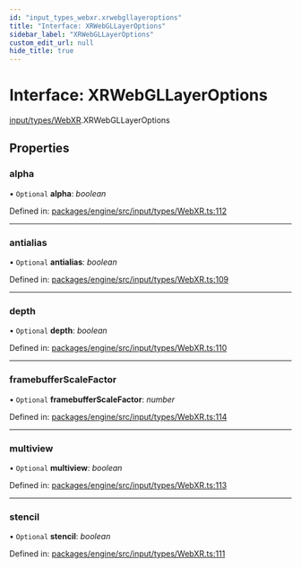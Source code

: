 ```yaml
---
id: "input_types_webxr.xrwebgllayeroptions"
title: "Interface: XRWebGLLayerOptions"
sidebar_label: "XRWebGLLayerOptions"
custom_edit_url: null
hide_title: true
---
```


# Interface: XRWebGLLayerOptions

[input/types/WebXR](../modules/input_types_webxr.md).XRWebGLLayerOptions

## Properties

### alpha

• `Optional` **alpha**: *boolean*

Defined in: [packages/engine/src/input/types/WebXR.ts:112](https://github.com/xr3ngine/xr3ngine/blob/716a06460/packages/engine/src/input/types/WebXR.ts#L112)

___

### antialias

• `Optional` **antialias**: *boolean*

Defined in: [packages/engine/src/input/types/WebXR.ts:109](https://github.com/xr3ngine/xr3ngine/blob/716a06460/packages/engine/src/input/types/WebXR.ts#L109)

___

### depth

• `Optional` **depth**: *boolean*

Defined in: [packages/engine/src/input/types/WebXR.ts:110](https://github.com/xr3ngine/xr3ngine/blob/716a06460/packages/engine/src/input/types/WebXR.ts#L110)

___

### framebufferScaleFactor

• `Optional` **framebufferScaleFactor**: *number*

Defined in: [packages/engine/src/input/types/WebXR.ts:114](https://github.com/xr3ngine/xr3ngine/blob/716a06460/packages/engine/src/input/types/WebXR.ts#L114)

___

### multiview

• `Optional` **multiview**: *boolean*

Defined in: [packages/engine/src/input/types/WebXR.ts:113](https://github.com/xr3ngine/xr3ngine/blob/716a06460/packages/engine/src/input/types/WebXR.ts#L113)

___

### stencil

• `Optional` **stencil**: *boolean*

Defined in: [packages/engine/src/input/types/WebXR.ts:111](https://github.com/xr3ngine/xr3ngine/blob/716a06460/packages/engine/src/input/types/WebXR.ts#L111)
